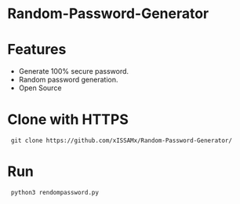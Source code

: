 # Random-Password-Generator
# Features
* Generate 100% secure password.
* Random password generation.
* Open Source
# Clone with HTTPS
<pre><code> git clone https://github.com/xISSAMx/Random-Password-Generator/ </pre></code>
 
# Run 
<pre><code> python3 rendompassword.py </pre></code>

